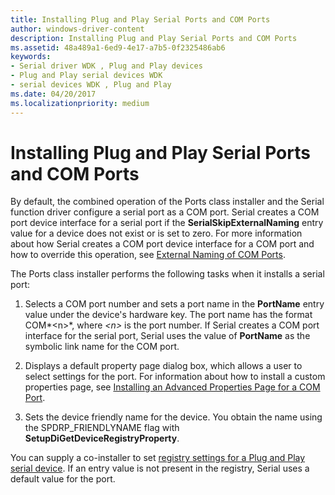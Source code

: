 ```yaml
---
title: Installing Plug and Play Serial Ports and COM Ports
author: windows-driver-content
description: Installing Plug and Play Serial Ports and COM Ports
ms.assetid: 48a489a1-6ed9-4e17-a7b5-0f2325486ab6
keywords:
- Serial driver WDK , Plug and Play devices
- Plug and Play serial devices WDK
- serial devices WDK , Plug and Play
ms.date: 04/20/2017
ms.localizationpriority: medium
---
```


# Installing Plug and Play Serial Ports and COM Ports





By default, the combined operation of the Ports class installer and the Serial function driver configure a serial port as a COM port. Serial creates a COM port device interface for a serial port if the **SerialSkipExternalNaming** entry value for a device does not exist or is set to zero. For more information about how Serial creates a COM port device interface for a COM port and how to override this operation, see [External Naming of COM Ports](external-naming-of-com-ports.md).

The Ports class installer performs the following tasks when it installs a serial port:

1.  Selects a COM port number and sets a port name in the **PortName** entry value under the device's hardware key. The port name has the format COM*&lt;n&gt;*, where *&lt;n&gt;* is the port number. If Serial creates a COM port interface for the serial port, Serial uses the value of **PortName** as the symbolic link name for the COM port.

2.  Displays a default property page dialog box, which allows a user to select settings for the port. For information about how to install a custom properties page, see [Installing an Advanced Properties Page for a COM Port](installing-an-advanced-properties-page-for-a-com-port.md).

3.  Sets the device friendly name for the device. You obtain the name using the SPDRP\_FRIENDLYNAME flag with **SetupDiGetDeviceRegistryProperty**.

You can supply a co-installer to set [registry settings for a Plug and Play serial device](registry-settings-for-a-plug-and-play-serial-device.md). If an entry value is not present in the registry, Serial uses a default value for the port.

 

 




